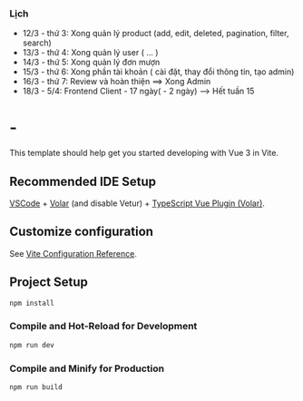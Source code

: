 ### Lịch

- 12/3 - thứ 3: Xong quản lý product (add, edit, deleted, pagination, filter, search)
- 13/3 - thứ 4: Xong quản lý user ( ... )
- 14/3 - thứ 5: Xong quản lý đơn mượn
- 15/3 - thứ 6: Xong phần tài khoản ( cài đặt, thay đổi thông tin, tạo admin)
- 16/3 - thứ 7: Review và hoàn thiện
  ==> Xong Admin
- 18/3 - 5/4: Frontend Client - 17 ngày( - 2 ngày) --> Hết tuần 15

# -

This template should help get you started developing with Vue 3 in Vite.

## Recommended IDE Setup

[VSCode](https://code.visualstudio.com/) + [Volar](https://marketplace.visualstudio.com/items?itemName=Vue.volar) (and disable Vetur) + [TypeScript Vue Plugin (Volar)](https://marketplace.visualstudio.com/items?itemName=Vue.vscode-typescript-vue-plugin).

## Customize configuration

See [Vite Configuration Reference](https://vitejs.dev/config/).

## Project Setup

```sh
npm install
```

### Compile and Hot-Reload for Development

```sh
npm run dev
```

### Compile and Minify for Production

```sh
npm run build
```
